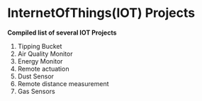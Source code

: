 # InternetOfThings(IOT) Projects </br>
<b>Compiled list of several IOT Projects</b> </br>

1. Tipping Bucket
2. Air Quality Monitor
3. Energy Monitor
4. Remote actuation
5. Dust Sensor
6. Remote distance measurement
7. Gas Sensors

